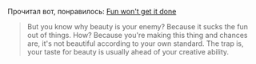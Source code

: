 ---
---
Прочитал вот, понравилось: [Fun won't get it done](https://yosefk.com/blog/fun-wont-get-it-done.html)
>But you know why beauty is your enemy? Because it sucks the fun out of things. How? Because you're making this thing and chances are, it's not beautiful according to your own standard. The trap is, your taste for beauty is usually ahead of your creative ability.
